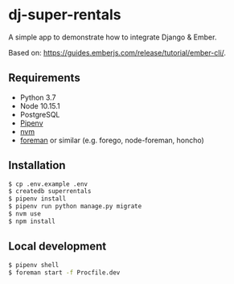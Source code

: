 # dj-super-rentals
A simple app to demonstrate how to integrate Django & Ember.

Based on: <https://guides.emberjs.com/release/tutorial/ember-cli/>.

## Requirements
- Python 3.7
- Node 10.15.1
- PostgreSQL
- [Pipenv](https://pipenv.readthedocs.io/en/latest/)
- [nvm](https://github.com/creationix/nvm)
- [foreman](https://github.com/ddollar/foreman) or similar (e.g. forego, node-foreman, honcho)

## Installation
```bash
$ cp .env.example .env
$ createdb superrentals
$ pipenv install
$ pipenv run python manage.py migrate
$ nvm use
$ npm install
```

## Local development
```bash
$ pipenv shell
$ foreman start -f Procfile.dev
```
